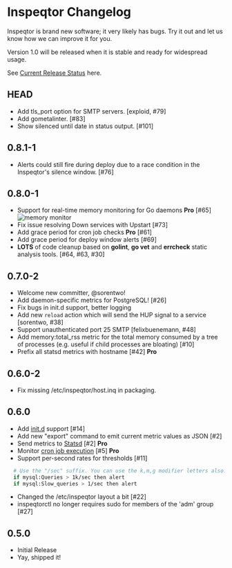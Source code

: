 # Inspeqtor Changelog

Inspeqtor is brand new software; it very likely has bugs.
Try it out and let us know how we can improve it for you.

Version 1.0 will be released when it is stable and ready for widespread usage.

See [Current Release Status](https://github.com/mperham/inspeqtor/milestones) here.

## HEAD

- Add tls_port option for SMTP servers. [exploid, #79]
- Add gometalinter. [#83]
- Show silenced until date in status output. [#101]

## 0.8.1-1

- Alerts could still fire during deploy due to a race condition in the
  Inspeqtor's silence window. [#76]

## 0.8.0-1

- Support for real-time memory monitoring for Go daemons **Pro** [#65]
  ![memory monitor](https://cloud.githubusercontent.com/assets/2911/5670572/fde0b112-9735-11e4-8161-6df283d090bc.png)
- Fix issue resolving Down services with Upstart [#73]
- Add grace period for cron job checks **Pro** [#61]
- Add grace period for deploy window alerts [#69]
- **LOTS** of code cleanup based on **golint**, **go vet** and
  **errcheck** static analysis tools. [#64, #63, #30]

## 0.7.0-2

- Welcome new committer, @sorentwo!
- Add daemon-specific metrics for PostgreSQL! [#26]
- Fix bugs in init.d support, better logging
- Add new `reload` action which will send the HUP signal to a service [sorentwo, #38]
- Support unauthenticated port 25 SMTP [felixbuenemann, #48]
- Add memory:total\_rss metric for the total memory consumed by a tree of
  processes (e.g. useful if child processes are bloating) [#10]
- Prefix all statsd metrics with hostname [#42] **Pro**


## 0.6.0-2

- Fix missing /etc/inspeqtor/host.inq in packaging.


## 0.6.0

- Add [init.d](https://github.com/mperham/inspeqtor/wiki/Initd) support [#14]
- Add new "export" command to emit current metric values as JSON [#2]
- Send metrics to [Statsd](https://github.com/mperham/inspeqtor/wiki/Pro-Statsd) [#2] **Pro**
- Monitor [cron job execution](https://github.com/mperham/inspeqtor/wiki/Pro-Recurring-Jobs) [#5] **Pro**
- Support per-second rates for thresholds [#11]
```bash
  # Use the "/sec" suffix. You can use the k,m,g modifier letters also.
  if mysql:Queries > 1k/sec then alert
  if mysql:Slow_queries > 1/sec then alert
```
- Changed the /etc/inspeqtor layout a bit [#22]
- inspeqtorctl no longer requires sudo for members of the 'adm' group [#27]


## 0.5.0

- Initial Release
- Yay, shipped it!
